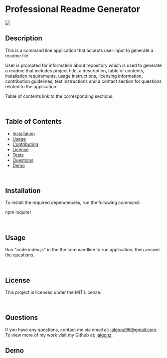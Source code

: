 # Professional Readme Generator
  ![](https://img.shields.io/badge/license-MIT%20License-blue?style=flat-square)

  ## Description
  This is a command line application that accepts user input to generate a readme file. 
  
  User is prompted for information about repository which is used to generate a readme that includes project title, a description, table of contents, installation requirements, usage instructions, licensing information, contribution guidelines, test instructions and a contact section for questions related to the application.

  Table of contents link to the corresponding sections. 

  <p>&nbsp</p>

  ## Table of Contents
  * [Installation](#installation)
  * [Usage](#usage)
  * [Contributing](#contributing)
  * [License](#license)
  * [Tests](#tests)
  * [Questions](#questions)
  * [Demo](#demo)
  <p>&nbsp</p>

  ## Installation
  To install the required dependencies, run the following command:

  npm inquirer
  <p>&nbsp</p>

  ## Usage
  Run "node index.js" in the the commandline to run application, then answer the questions.
  <p>&nbsp</p>
  
  ## License
  This project is licensed under the MIT License.
  <p>&nbsp</p>

  ## Questions
  If you have any questions, contact me via email at: jalgonz96@gmail.com.
  To view more of my work visit my Github at: [jalgonz](https://github.com/jalgonz/).

## Demo 